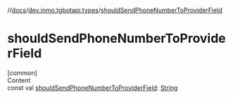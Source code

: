 //[docs](../../index.md)/[dev.inmo.tgbotapi.types](index.md)/[shouldSendPhoneNumberToProviderField](should-send-phone-number-to-provider-field.md)



# shouldSendPhoneNumberToProviderField  
[common]  
Content  
const val [shouldSendPhoneNumberToProviderField](should-send-phone-number-to-provider-field.md): [String](https://kotlinlang.org/api/latest/jvm/stdlib/kotlin/-string/index.html)  



